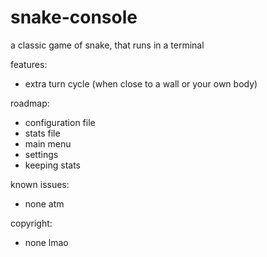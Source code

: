 # snake-console
a classic game of snake, that runs in a terminal

features:
- extra turn cycle (when close to a wall or your own body)

roadmap:
- configuration file
- stats file
- main menu
- settings
- keeping stats

known issues:
- none atm

copyright:
- none lmao

